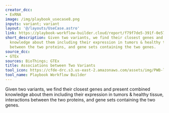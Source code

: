 ```yaml
---
creator_dcc:
- ExRNA
image: /img/playbook_usecase8.png
inputs: variant; variant
layout: '@/layouts/UseCase.astro'
link: https://playbook-workflow-builder.cloud/report/f79f7de5-391f-0e57-37cb-8ac9fc2628f1
short_description: Given two variants, we find their closest genes and present combined
  knowledge about them including their expression in tumors & healthy tissue, interactions
  between the two proteins, and gene sets containing the two genes.
source_dcc:
- GTEx
sources: BioThings; GTEx
title: Associations between Two Variants
tool_icon: https://cfde-drc.s3.us-east-2.amazonaws.com/assets/img/PWB-logo-2024.png
tool_name: Playbook Workflow Builder
---
```

Given two variants, we find their closest genes and present combined knowledge about them including their expression in tumors & healthy tissue, interactions between the two proteins, and gene sets containing the two genes.